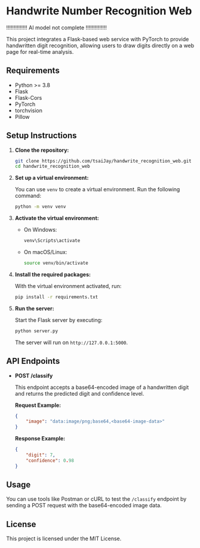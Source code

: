 # Handwrite Number Recognition Web

!!!!!!!!!!!!!! AI model not complete  !!!!!!!!!!!!!!

This project integrates a Flask-based web service with PyTorch to provide handwritten digit recognition, allowing users to draw digits directly on a web page for real-time analysis.

## Requirements

- Python >= 3.8
- Flask
- Flask-Cors
- PyTorch
- torchvision
- Pillow

## Setup Instructions

1. **Clone the repository:**

   ```bash
   git clone https://github.com/tsaiJay/handwrite_recognition_web.git
   cd handwrite_recognition_web
   ```

2. **Set up a virtual environment:**

   You can use `venv` to create a virtual environment. Run the following command:

   ```bash
   python -m venv venv
   ```

3. **Activate the virtual environment:**

   - On Windows:

     ```bash
     venv\Scripts\activate
     ```

   - On macOS/Linux:

     ```bash
     source venv/bin/activate
     ```

4. **Install the required packages:**

   With the virtual environment activated, run:

   ```bash
   pip install -r requirements.txt
   ```

5. **Run the server:**

   Start the Flask server by executing:

   ```bash
   python server.py
   ```

   The server will run on `http://127.0.0.1:5000`.

## API Endpoints

- **POST /classify**

  This endpoint accepts a base64-encoded image of a handwritten digit and returns the predicted digit and confidence level.

  **Request Example:**

  ```json
  {
      "image": "data:image/png;base64,<base64-image-data>"
  }
  ```

  **Response Example:**

  ```json
  {
      "digit": 7,
      "confidence": 0.98
  }
  ```

## Usage

You can use tools like Postman or cURL to test the `/classify` endpoint by sending a POST request with the base64-encoded image data.

## License

This project is licensed under the MIT License. 
